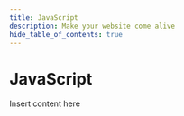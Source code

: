 ```yaml
---
title: JavaScript
description: Make your website come alive
hide_table_of_contents: true
---
```


# JavaScript

Insert content here
